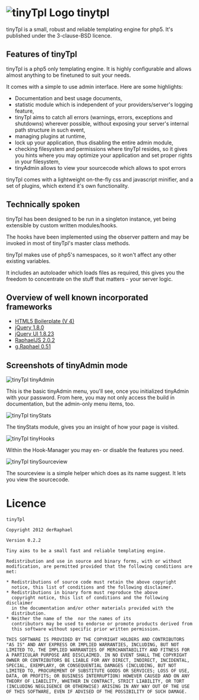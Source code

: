 
![tinyTpl Logo](//raw.github.com/derRaphael/tinytpl/master/tpl/config_tpl/assets/img/128/tinyTpl.png) tinytpl
=============================================================================================================

tinyTpl is a small, robust and reliable templating engine for php5. It's
published under the 3-clause-BSD licence.

Features of tinyTpl
-------------------

tinyTpl is a php5 only templating engine. It is highly configurable and
allows almost anything to be finetuned to suit your needs.

It comes with a simple to use admin interface. Here are some highlights:

 * Documentation and best usage documents,
 * statistic module which is independent of your providers/server's
   logging feature,
 * tinyTpl aims to catch all errors (warnings, errors, exceptions and
   shutdowns) wherever possible, without exposing your server's internal
   path structure in such event,
 * managing plugins at runtime,
 * lock up your application, thus disabling the entire admin module,
 * checking filesystem and permissions where tinyTpl resides, so it gives
   you hints where you may optimize your application and set proper
   rights in your filesystem,
 * tinyAdmin allows to view your sourcecode which allows to spot errors

tinyTpl comes with a lightweight on-the-fly css and javascript minifier,
and a set of plugins, which extend it's own functionality.

Technically spoken
------------------

tinyTpl has been designed to be run in a singleton instance, yet being
extensible by custom written modules/hooks.

The hooks have been implemented using the observer pattern and may be
invoked in most of tinyTpl's master class methods.

tinyTpl makes use of php5's namespaces, so it won't affect any other
existing variables.

It includes an autoloader which loads files as required, this gives you
the freedom to concentrate on the stuff that matters - your server logic.

Overview of well known incorporated frameworks
----------------------------------------------

 * [HTML5 Boilerplate (V 4)](http://html5boilerplate.com)
 * [jQuery 1.8.0](http://jquery.com)
 * [jQuery UI 1.8.23](http://jqueryui.com)
 * [RaphaelJS 2.0.2](http://raphaeljs.com)
 * [g.Raphael 0.51](http://g.raphaeljs.com)

Screenshots of tinyAdmin mode
-----------------------------

![tinyTpl tinyAdmin](//raw.github.com/derRaphael/tinytpl/master/doc/readme-sc/tiny-admin-overview.png)

This is the basic tinyAdmin menu, you'll see, once you initialized
tinyAdmin with your password. From here, you may not only access the
build in documentation, but the admin-only menu items, too.

![tinyTpl tinyStats](//raw.github.com/derRaphael/tinytpl/master/doc/readme-sc/tiny-stats.png)

The tinyStats module, gives you an insight of how your page is visited.

![tinyTpl tinyHooks](//raw.github.com/derRaphael/tinytpl/master/doc/readme-sc/tiny-hooks.png)

Within the Hook-Manager you may en- or disable the features you need.

![tinyTpl tinySourceview](//raw.github.com/derRaphael/tinytpl/master/doc/readme-sc/tiny-sourceview.png)

The sourceview is a simple helper which does as its name suggest. It lets
you view the sourcecode.

Licence
=======

    tinyTpl

    Copyright 2012 derRaphael

    Version 0.2.2

    Tiny aims to be a small fast and reliable templating engine.

    Redistribution and use in source and binary forms, with or without
    modification, are permitted provided that the following conditions are
    met:

    * Redistributions of source code must retain the above copyright
      notice, this list of conditions and the following disclaimer.
    * Redistributions in binary form must reproduce the above
      copyright notice, this list of conditions and the following disclaimer
      in the documentation and/or other materials provided with the
      distribution.
    * Neither the name of the  nor the names of its
      contributors may be used to endorse or promote products derived from
      this software without specific prior written permission.

    THIS SOFTWARE IS PROVIDED BY THE COPYRIGHT HOLDERS AND CONTRIBUTORS
    "AS IS" AND ANY EXPRESS OR IMPLIED WARRANTIES, INCLUDING, BUT NOT
    LIMITED TO, THE IMPLIED WARRANTIES OF MERCHANTABILITY AND FITNESS FOR
    A PARTICULAR PURPOSE ARE DISCLAIMED. IN NO EVENT SHALL THE COPYRIGHT
    OWNER OR CONTRIBUTORS BE LIABLE FOR ANY DIRECT, INDIRECT, INCIDENTAL,
    SPECIAL, EXEMPLARY, OR CONSEQUENTIAL DAMAGES (INCLUDING, BUT NOT
    LIMITED TO, PROCUREMENT OF SUBSTITUTE GOODS OR SERVICES; LOSS OF USE,
    DATA, OR PROFITS; OR BUSINESS INTERRUPTION) HOWEVER CAUSED AND ON ANY
    THEORY OF LIABILITY, WHETHER IN CONTRACT, STRICT LIABILITY, OR TORT
    (INCLUDING NEGLIGENCE OR OTHERWISE) ARISING IN ANY WAY OUT OF THE USE
    OF THIS SOFTWARE, EVEN IF ADVISED OF THE POSSIBILITY OF SUCH DAMAGE.
